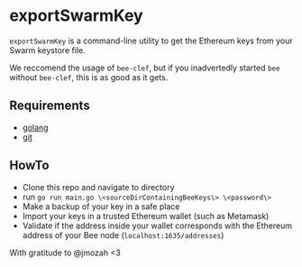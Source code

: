 # exportSwarmKey

`exportSwarmKey` is a command-line utility to get the Ethereum keys from your Swarm keystore file. 

We reccomend the usage of `bee-clef`, but if you inadvertedly started `bee` without `bee-clef`, this is as good as it gets.

## Requirements
- [golang](https://golang.org/doc/install)
- [git](https://git-scm.com/book/en/v2/Getting-Started-Installing-Git)

## HowTo
- Clone this repo and navigate to directory
- run `go run main.go \<sourceDirContainingBeeKeys\> \<password\>`
- Make a backup of your key in a safe place
- Import your keys in a trusted Ethereum wallet (such as Metamask)
- Validate if the address inside your wallet corresponds with the Ethereum address of your Bee node (`localhost:1635/addresses`)

With gratitude to @jmozah <3
